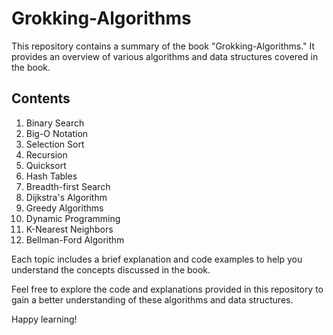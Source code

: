 # Grokking-Algorithms

This repository contains a summary of the book "Grokking-Algorithms." It provides an overview of various algorithms and data structures covered in the book.

## Contents

1. Binary Search
2. Big-O Notation
3. Selection Sort
4. Recursion
5. Quicksort
6. Hash Tables
7. Breadth-first Search
8. Dijkstra's Algorithm
9. Greedy Algorithms
10. Dynamic Programming
11. K-Nearest Neighbors
12. Bellman-Ford Algorithm

Each topic includes a brief explanation and code examples to help you understand the concepts discussed in the book.

Feel free to explore the code and explanations provided in this repository to gain a better understanding of these algorithms and data structures.

Happy learning!
